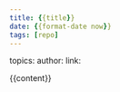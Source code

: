 ```yaml
---
title: {{title}}
date: {{format-date now}}
tags: [repo]
---
```


topics: 
author:
link: 

{{content}}



